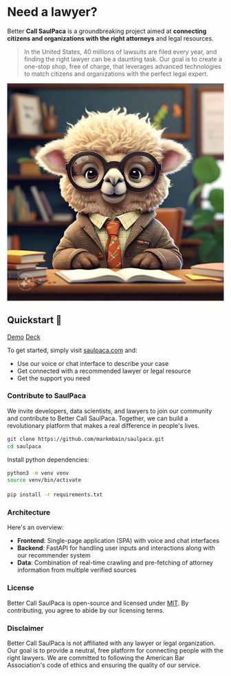 # Need a lawyer?

Better **Call SaulPaca** is a groundbreaking project aimed at 
**connecting citizens and organizations with the right attorneys** and legal resources. 
> In the United States, 40 millions of lawsuits are filed every year, and finding the right lawyer can be a daunting task. Our goal is to create a one-stop shop, free of charge, that leverages advanced technologies to match citizens and organizations with the perfect legal expert.

<p align="center">
  <img alt="llama_track" src="https://github.com/markmbain/saulpaca/blob/master/assets/images/saulpaca.jpeg?raw=true">

</p>

## Quickstart 🏁
[Demo](url)
[Deck](url)

To get started, simply visit [saulpaca.com](http://saulpaca.com) and:
- Use our voice or chat interface to describe your case
- Get connected with a recommended lawyer or legal resource
- Get the support you need 

### Contribute to SaulPaca
We invite developers, data scientists, and lawyers to join our community and contribute to Better Call SaulPaca. Together, we can build a revolutionary platform that makes a real difference in people's lives.

```bash
git clone https://github.com/markmbain/saulpaca.git
cd saulpaca
```
Install python dependencies: 
```bash
python3 -m venv venv
source venv/bin/activate

pip install -r requirements.txt
```

### Architecture

Here's an overview:
- **Frontend**: Single-page application (SPA) with voice and chat interfaces
- **Backend**: FastAPI for handling user inputs and interactions along with our recommender system
- **Data**: Combination of real-time crawling and pre-fetching of attorney information from multiple verified sources

### License

Better Call SaulPaca is open-source and licensed under [MIT](./LICENSE). By contributing, you agree to abide by our licensing terms.

### Disclaimer

Better Call SaulPaca is not affiliated with any lawyer or legal organization. Our goal is to provide a neutral, free platform for connecting people with the right lawyers. We are committed to following the American Bar Association's code of ethics and ensuring the quality of our service.